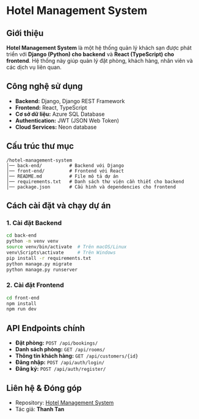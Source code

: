 # Hotel Management System

## Giới thiệu
**Hotel Management System** là một hệ thống quản lý khách sạn được phát triển với **Django (Python) cho backend** và **React (TypeScript) cho frontend**. Hệ thống này giúp quản lý đặt phòng, khách hàng, nhân viên và các dịch vụ liên quan.

## Công nghệ sử dụng
- **Backend:** Django, Django REST Framework
- **Frontend:** React, TypeScript
- **Cơ sở dữ liệu:** Azure SQL Database
- **Authentication:** JWT (JSON Web Token)
- **Cloud Services:** Neon database

## Cấu trúc thư mục
```
/hotel-management-system
│── back-end/          # Backend với Django
│── front-end/         # Frontend với React
│── README.md          # File mô tả dự án
│── requirements.txt   # Danh sách thư viện cần thiết cho backend
│── package.json       # Cấu hình và dependencies cho frontend
```

## Cách cài đặt và chạy dự án
### 1. Cài đặt Backend
```sh
cd back-end
python -m venv venv
source venv/bin/activate  # Trên macOS/Linux
venv\Scripts\activate     # Trên Windows
pip install -r requirements.txt
python manage.py migrate
python manage.py runserver
```

### 2. Cài đặt Frontend
```sh
cd front-end
npm install
npm run dev
```

## API Endpoints chính
- **Đặt phòng:** `POST /api/bookings/`
- **Danh sách phòng:** `GET /api/rooms/`
- **Thông tin khách hàng:** `GET /api/customers/{id}`
- **Đăng nhập:** `POST /api/auth/login/`
- **Đăng ký:** `POST /api/auth/register/`

## Liên hệ & Đóng góp
- Repository: [Hotel Management System](https://github.com/thanhtan2210/hotel-management-system.git)
- Tác giả: **Thanh Tan**
